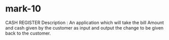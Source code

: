 # mark-10
 CASH REGISTER
Description : An application which will take the bill Amount and cash given by the customer as input and output the change to be given back to the customer.
